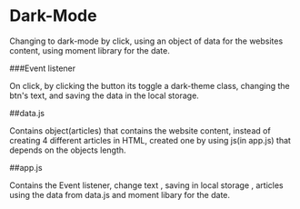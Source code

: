 # Dark-Mode
Changing to dark-mode by click, using an object of data for the websites content, using moment library for the date.

###Event listener 
 
On click, by clicking the button its toggle a dark-theme class,
changing the btn's text, and saving the data in the local storage.

##data.js

Contains object(articles) that contains the website content, instead of creating 4 different articles in HTML, 
created one by using js(in app.js) that depends on the objects length.

##app.js

Contains the Event listener, change text , saving in local storage , articles using the data from data.js and moment libary for the date.
